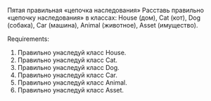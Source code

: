 Пятая правильная «цепочка наследования»
Расставь правильно «цепочку наследования» в классах: House (дом), Cat (кот), Dog (собака), Car (машина), Animal (животное), Asset (имущество).


Requirements:
1. Правильно унаследуй класс House.
2. Правильно унаследуй класс Cat.
3. Правильно унаследуй класс Dog.
4. Правильно унаследуй класс Car.
5. Правильно унаследуй класс Animal.
6. Правильно унаследуй класс Asset.
